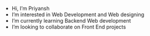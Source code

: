 - Hi, I’m Priyansh
- I’m interested in Web Development and Web designing
- I’m currently learning Backend Web development
- I’m looking to collaborate on Front End projects 

<!---
prynsh7/prynsh7 is a ✨ special ✨ repository because its `README.md` (this file) appears on your GitHub profile.
You can click the Preview link to take a look at your changes.
--->
